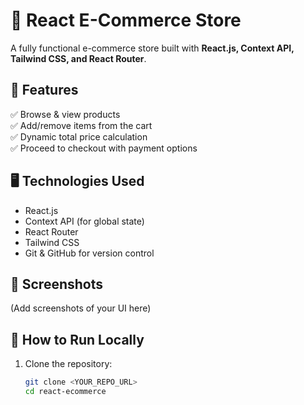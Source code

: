 # 🛒 React E-Commerce Store

A fully functional e-commerce store built with **React.js, Context API, Tailwind CSS, and React Router**.

## 🚀 Features
✅ Browse & view products  
✅ Add/remove items from the cart  
✅ Dynamic total price calculation  
✅ Proceed to checkout with payment options  

## 🖥️ Technologies Used
- React.js
- Context API (for global state)
- React Router
- Tailwind CSS
- Git & GitHub for version control

## 📸 Screenshots
(Add screenshots of your UI here)

## 📂 How to Run Locally
1. Clone the repository:  
   ```sh
   git clone <YOUR_REPO_URL>
   cd react-ecommerce

